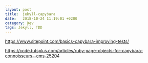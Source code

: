 ```yaml
---
layout: post
title:  jekyll-capybara
date:   2018-10-24 11:19:01 +0200
category: Dev
tags: Jekyll, TDD
---
```


<https://www.sitepoint.com/basics-capybara-improving-tests/>

<https://code.tutsplus.com/articles/ruby-page-objects-for-capybara-connoisseurs--cms-25204>
